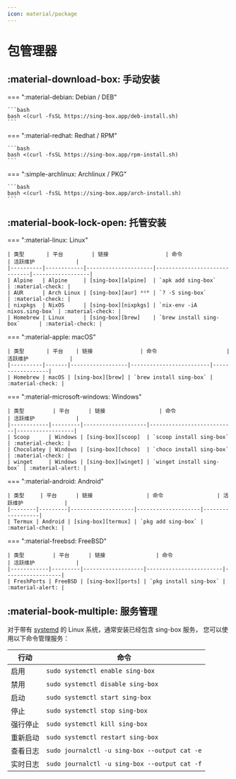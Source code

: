 ```yaml
---
icon: material/package
---
```


# 包管理器

## :material-download-box: 手动安装

=== ":material-debian: Debian / DEB"

    ```bash
    bash <(curl -fsSL https://sing-box.app/deb-install.sh)
    ```

=== ":material-redhat: Redhat / RPM"

    ```bash
    bash <(curl -fsSL https://sing-box.app/rpm-install.sh)
    ```

=== ":simple-archlinux: Archlinux / PKG"

    ```bash
    bash <(curl -fsSL https://sing-box.app/arch-install.sh)
    ```

## :material-book-lock-open: 托管安装

=== ":material-linux: Linux"

    | 类型       | 平台         | 链接                  | 命令                           | 活跃维护             |
    |----------|------------|---------------------|------------------------------|------------------|
    | Alpine   | Alpine     | [sing-box][alpine]  | `apk add sing-box`           | :material-check: |
    | AUR      | Arch Linux | [sing-box][aur] ᴬᵁᴿ | `? -S sing-box`              | :material-check: |
    | nixpkgs  | NixOS      | [sing-box][nixpkgs] | `nix-env -iA nixos.sing-box` | :material-check: |
    | Homebrew | Linux      | [sing-box][brew]    | `brew install sing-box`      | :material-check: |

=== ":material-apple: macOS"

    | 类型       | 平台    | 链接               | 命令                      | 活跃维护             |
    |----------|-------|------------------|-------------------------|------------------|
    | Homebrew | macOS | [sing-box][brew] | `brew install sing-box` | :material-check: |

=== ":material-microsoft-windows: Windows"

    | 类型         | 平台      | 链接                 | 命令                        | 活跃维护             |
    |------------|---------|--------------------|---------------------------|------------------|
    | Scoop      | Windows | [sing-box][scoop]  | `scoop install sing-box`  | :material-check: |
    | Chocolatey | Windows | [sing-box][choco]  | `choco install sing-box`  | :material-check: |
    | winget     | Windows | [sing-box][winget] | `winget install sing-box` | :material-alert: |

=== ":material-android: Android"

    | 类型     | 平台      | 链接                 | 命令                 | 活跃维护             |
    |--------|---------|--------------------|--------------------|------------------|
    | Termux | Android | [sing-box][termux] | `pkg add sing-box` | :material-check: |

=== ":material-freebsd: FreeBSD"

    | 类型         | 平台      | 链接                | 命令                     | 活跃维护             |
    |------------|---------|-------------------|------------------------|------------------|
    | FreshPorts | FreeBSD | [sing-box][ports] | `pkg install sing-box` | :material-alert: |

## :material-book-multiple: 服务管理

对于带有 [systemd][systemd] 的 Linux 系统，通常安装已经包含 sing-box 服务，
您可以使用以下命令管理服务：

| 行动   | 命令                                            |
|------|-----------------------------------------------|
| 启用   | `sudo systemctl enable sing-box`              |
| 禁用   | `sudo systemctl disable sing-box`             |
| 启动   | `sudo systemctl start sing-box`               |
| 停止   | `sudo systemctl stop sing-box`                |
| 强行停止 | `sudo systemctl kill sing-box`                |
| 重新启动 | `sudo systemctl restart sing-box`             |
| 查看日志 | `sudo journalctl -u sing-box --output cat -e` |
| 实时日志 | `sudo journalctl -u sing-box --output cat -f` |

[alpine]: https://pkgs.alpinelinux.org/packages?name=sing-box

[aur]: https://aur.archlinux.org/packages/sing-box

[nixpkgs]: https://github.com/NixOS/nixpkgs/blob/nixos-unstable/pkgs/tools/networking/sing-box/default.nix

[brew]: https://formulae.brew.sh/formula/sing-box

[choco]: https://chocolatey.org/packages/sing-box

[scoop]: https://github.com/ScoopInstaller/Main/blob/master/bucket/sing-box.json

[winget]: https://github.com/microsoft/winget-pkgs/tree/master/manifests/s/SagerNet/sing-box

[termux]: https://github.com/termux/termux-packages/tree/master/packages/sing-box

[ports]: https://www.freshports.org/net/sing-box

[systemd]: https://systemd.io/
